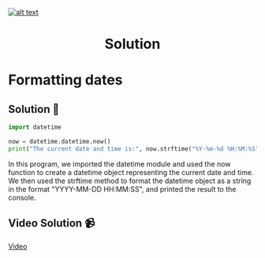 <a href="https://www.core-code.io/">

![alt text](https://uploads-ssl.webflow.com/5eb2f56932c3562feab232e3/5f73550d00249e7e96c9f3de_Logo.png 'corecodeio')

</a>

<h1 align="center">Solution</h1>

# Formatting dates



## Solution 🏁
    
```python
import datetime

now = datetime.datetime.now()
print("The current date and time is:", now.strftime("%Y-%m-%d %H:%M:%S")) # Output: in format "YYYY-MM-DD HH:MM:SS" eg. "2023-05-21 12:00:00"

```

In this program, we imported the datetime module and used the now function to create a datetime object representing the current date and time. We then used the strftime method to format the datetime object as a string in the format "YYYY-MM-DD HH:MM:SS", and printed the result to the console.

## Video Solution 📹

[Video](https://youtu.be/YmhRIHYiAGA)